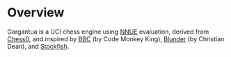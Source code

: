 # Overview
Gargantua is a UCI chess engine using [NNUE](https://www.chessprogramming.org/NNUE)
evaluation, derived from [Chess0](https://github.com/mkd/chess0), and inspired
by [BBC](https://github.com/maksimKorzh/bbc) (by Code Monkey King), 
[Blunder](https://github.com/algerbrex/blunder) (by Christian Dean), and
[Stockfish](http://stockfishchess.com).
